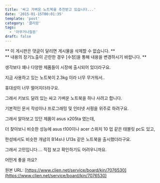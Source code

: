 ```yaml
---
title: '싸고 가벼운 노트북을 추천받고 있습니다...'
date: '2015-01-15T00:01:35'
template: 'post'
category: '클리앙'
tags: 
  - '아무거나질문'
draft: false
---
```


\*\* 이 게시판은 댓글이 달리면 게시물을 삭제할 수 없습니다. \*\*  
\*\* 내용의 장기노출이 곤란한 경우 \[수정\]을 통해 내용을 변경하시기 바랍니다. \*\*

생각보다 꽤나 다양한 제품들이 시장에 출시되어 있더라구요.

지금 사용하고 있는 노트북이 2.3kg 이라 너무 무거워서..

휴대성이 너무 떨어지더라구요.

그래서 키보드 달려 있는 싸고 가벼운 노트북을 하나 사려고 합니다.

기본적인 문서 작성이나 프로그래밍 및 인터넷 서핑을 위주로 하려구요.

그래서 알아보고 있던 제품이 asus x205ta 였는데,

더 찾아보니 비슷한 성능에 asus t100이나 acer 스위치 10 업 같은 태블릿 pc도 있고,

한성에서도 비슷한 개념의 B14s나 U13s 같은 노트북을 출시했더라구요. 

그래서 고민입니다.... 직접 보고 확인하기도 어려우니까요.

어떤게 좋을 까요?

원본 URL: [https://www.clien.net/service/board/kin/7076530](https://www.clien.net/service/board/kin/7076530)